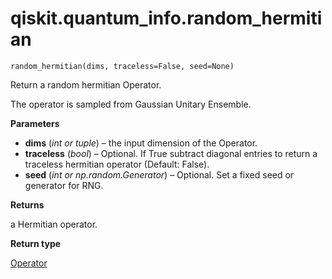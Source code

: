# qiskit.quantum\_info.random\_hermitian

<span id="undefined" />

`random_hermitian(dims, traceless=False, seed=None)`

Return a random hermitian Operator.

The operator is sampled from Gaussian Unitary Ensemble.

**Parameters**

*   **dims** (*int or tuple*) – the input dimension of the Operator.
*   **traceless** (*bool*) – Optional. If True subtract diagonal entries to return a traceless hermitian operator (Default: False).
*   **seed** (*int or np.random.Generator*) – Optional. Set a fixed seed or generator for RNG.

**Returns**

a Hermitian operator.

**Return type**

[Operator](qiskit.quantum_info.Operator#qiskit.quantum_info.Operator "qiskit.quantum_info.Operator")
